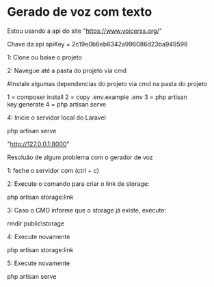 # Gerado de voz com texto

Estou usando a api do site "https://www.voicerss.org/"

Chave da api
apiKey = 2c19e0b6eb6342a996086d23ba949598

1: Clone ou baixe o projeto

2: Navegue até a pasta do projeto via cmd

#Instale algumas dependencias do projeto via cmd na pasta do projeto

1 = composer install
2 = copy .env.example .env
3 = php artisan key:generate
4 = php artisan serve

4: Inicie o servidor local do Laravel

php artisan serve

"http://127.0.0.1:8000"

Resoluão de algum problema com o gerador de voz

1: feche o servidor com (ctrl + c)

2: Execute o comando para criar o link de storage:

php artisan storage:link

3: Caso o CMD informe que o storage já existe, execute:

rmdir public\storage

4: Execute novamente 

php artisan storage:link

5: Execute novamente

php artisan serve







